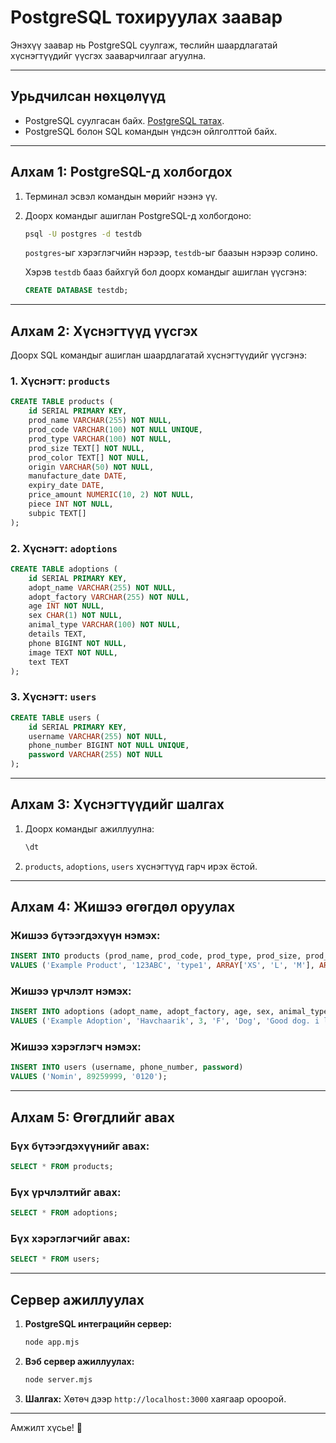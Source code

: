 # PostgreSQL тохируулах заавар

Энэхүү заавар нь PostgreSQL суулгаж, төслийн шаардлагатай хүснэгтүүдийг үүсгэх зааварчилгааг агуулна.

---

## Урьдчилсан нөхцөлүүд

- PostgreSQL суулгасан байх. [PostgreSQL татах](https://www.postgresql.org/download/).
- PostgreSQL болон SQL командын үндсэн ойлголттой байх.

---

## Алхам 1: PostgreSQL-д холбогдох

1. Терминал эсвэл командын мөрийг нээнэ үү.
2. Доорх командыг ашиглан PostgreSQL-д холбогдоно:
   ```bash
   psql -U postgres -d testdb
   ```
   `postgres`-ыг хэрэглэгчийн нэрээр, `testdb`-ыг баазын нэрээр солино.

   Хэрэв `testdb` бааз байхгүй бол доорх командыг ашиглан үүсгэнэ:
   ```sql
   CREATE DATABASE testdb;
   ```

---

## Алхам 2: Хүснэгтүүд үүсгэх

Доорх SQL командыг ашиглан шаардлагатай хүснэгтүүдийг үүсгэнэ:

### 1. **Хүснэгт: `products`**

```sql
CREATE TABLE products (
    id SERIAL PRIMARY KEY,
    prod_name VARCHAR(255) NOT NULL,
    prod_code VARCHAR(100) NOT NULL UNIQUE,
    prod_type VARCHAR(100) NOT NULL,
    prod_size TEXT[] NOT NULL,
    prod_color TEXT[] NOT NULL,
    origin VARCHAR(50) NOT NULL,
    manufacture_date DATE,
    expiry_date DATE,
    price_amount NUMERIC(10, 2) NOT NULL,
    piece INT NOT NULL,
    subpic TEXT[]
);
```

### 2. **Хүснэгт: `adoptions`**

```sql
CREATE TABLE adoptions (
    id SERIAL PRIMARY KEY,
    adopt_name VARCHAR(255) NOT NULL,
    adopt_factory VARCHAR(255) NOT NULL,
    age INT NOT NULL,
    sex CHAR(1) NOT NULL,
    animal_type VARCHAR(100) NOT NULL,
    details TEXT,
    phone BIGINT NOT NULL,
    image TEXT NOT NULL,
    text TEXT
);
```

### 3. **Хүснэгт: `users`**

```sql
CREATE TABLE users (
    id SERIAL PRIMARY KEY,
    username VARCHAR(255) NOT NULL,
    phone_number BIGINT NOT NULL UNIQUE,
    password VARCHAR(255) NOT NULL
);
```

---

## Алхам 3: Хүснэгтүүдийг шалгах

1. Доорх командыг ажиллуулна:

   ```sql
   \dt
   ```

2. `products`, `adoptions`, `users` хүснэгтүүд гарч ирэх ёстой.

---

## Алхам 4: Жишээ өгөгдөл оруулах

### Жишээ бүтээгдэхүүн нэмэх:

```sql
INSERT INTO products (prod_name, prod_code, prod_type, prod_size, prod_color, origin, manufacture_date, expiry_date, price_amount, piece, subpic)
VALUES ('Example Product', '123ABC', 'type1', ARRAY['XS', 'L', 'M'], ARRAY['Red', 'Blue', 'Green'], 'import', '2025-01-01', '2025-12-31', 5000.00, 100, ARRAY['https://example.com/image1.jpg', 'https://example.com/image2.jpg']);
```

### Жишээ үрчлэлт нэмэх:

```sql
INSERT INTO adoptions (adopt_name, adopt_factory, age, sex, animal_type, details, phone, image, text)
VALUES ('Example Adoption', 'Havchaarik', 3, 'F', 'Dog', 'Good dog. i love dog.', 89259999, 'https://example.com/image1.jpg', 'nohoinii maani zurag');
```

### Жишээ хэрэглэгч нэмэх:

```sql
INSERT INTO users (username, phone_number, password)
VALUES ('Nomin', 89259999, '0120');
```

---

## Алхам 5: Өгөгдлийг авах

### Бүх бүтээгдэхүүнийг авах:

```sql
SELECT * FROM products;
```

### Бүх үрчлэлтийг авах:

```sql
SELECT * FROM adoptions;
```

### Бүх хэрэглэгчийг авах:

```sql
SELECT * FROM users;
```

---

## Сервер ажиллуулах

1. **PostgreSQL интеграцийн сервер:**
   ```bash
   node app.mjs
   ```

2. **Вэб сервер ажиллуулах:**
   ```bash
   node server.mjs
   ```

3. **Шалгах:**
   Хөтөч дээр `http://localhost:3000` хаягаар ороорой.

---

Амжилт хүсье! 🚀

